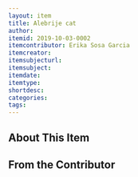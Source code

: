 ```yaml
---
layout: item
title: Alebrije cat
author:
itemid: 2019-10-03-0002
itemcontributor: Erika Sosa Garcia
itemcreator:
itemsubjecturl:
itemsubject:
itemdate:
itemtype:
shortdesc:
categories:
tags:
---
```


## About This Item



## From the Contributor

